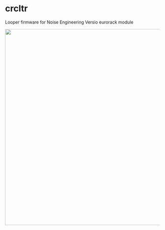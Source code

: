 # crcltr
Looper firmware for Noise Engineering Versio eurorack module

<img src="https://github.com/s3g/crcltr/assets/2341558/8543cadd-4c53-4c67-aff7-c281ff58f9c5" width="640">
